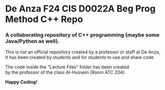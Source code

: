 # De Anza F24 CIS D0022A Beg Prog Method C++ Repo
### A collaborating repository of C++ programming (maybe some Java/Python as well).

This is not an official repository created by a professor or staff at De Anza, <br>
It has been created by students and for students to use and share code. <br>

The code inside the "Lecture Files" folder has been created <br>
by the professor of the class Al-Hussein (Room ATC 204).

**Happy Coding!**
